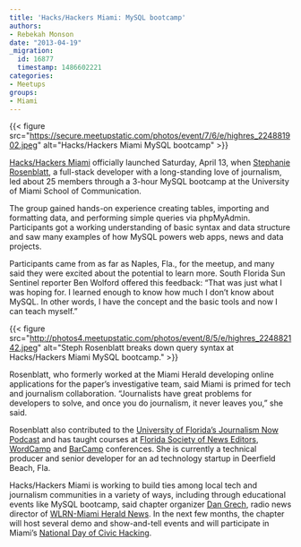 ```yaml
---
title: 'Hacks/Hackers Miami: MySQL bootcamp'
authors:
- Rebekah Monson
date: "2013-04-19"
_migration:
  id: 16877
  timestamp: 1486602221
categories:
- Meetups
groups:
- Miami
---
```


{{< figure src="https://secure.meetupstatic.com/photos/event/7/6/e/highres_224881902.jpeg" alt="Hacks/Hackers Miami MySQL bootcamp" >}}

[Hacks/Hackers Miami][1] officially launched Saturday, April 13, when [Stephanie Rosenblatt][2], a full-stack developer with a long-standing love of journalism, led about 25 members through a 3-hour MySQL bootcamp at the University of Miami School of Communication.

The group gained hands-on experience creating tables, importing and formatting data, and performing simple queries via phpMyAdmin. Participants got a working understanding of basic syntax and data structure and saw many examples of how MySQL powers web apps, news and data projects.

Participants came from as far as Naples, Fla., for the meetup, and many said they were excited about the potential to learn more. South Florida Sun Sentinel reporter Ben Wolford offered this feedback: “That was just what I was hoping for. I learned enough to know how much I don&#8217;t know about MySQL. In other words, I have the concept and the basic tools and now I can teach myself.”

{{< figure src="http://photos4.meetupstatic.com/photos/event/8/5/e/highres_224882142.jpeg" alt="Steph Rosenblatt breaks down query syntax at Hacks/Hackers Miami MySQL bootcamp." >}}

Rosenblatt, who formerly worked at the Miami Herald developing online applications for the paper’s investigative team, said Miami is primed for tech and journalism collaboration. “Journalists have great problems for developers to solve, and once you do journalism, it never leaves you,” she said.

Rosenblatt also contributed to the [University of Florida’s Journalism Now Podcast][3] and has taught courses at [Florida Society of News Editors][4], [WordCamp][5] and [BarCamp][6] conferences. She is currently a technical producer and senior developer for an ad technology startup in Deerfield Beach, Fla.

Hacks/Hackers Miami is working to build ties among local tech and journalism communities in a variety of ways, including through educational events like MySQL bootcamp, said chapter organizer [Dan Grech][7], radio news director of [WLRN-Miami Herald News][8]. In the next few months, the chapter will host several demo and show-and-tell events and will participate in Miami’s [National Day of Civic Hacking][9].

 [1]: http://miami.meetup.hackshackers.com/
 [2]: http://www.linkedin.com/in/srosenblatt
 [3]: http://cmir.jou.ufl.edu/newsroom/podcast/
 [4]: http://fsne.org/
 [5]: http://central.wordcamp.org/
 [6]: http://barcamp.org/
 [7]: https://twitter.com/dgrech
 [8]: http://wlrn.org/
 [9]: http://miamiwiki.org/National_Day_of_Civic_Hacking
